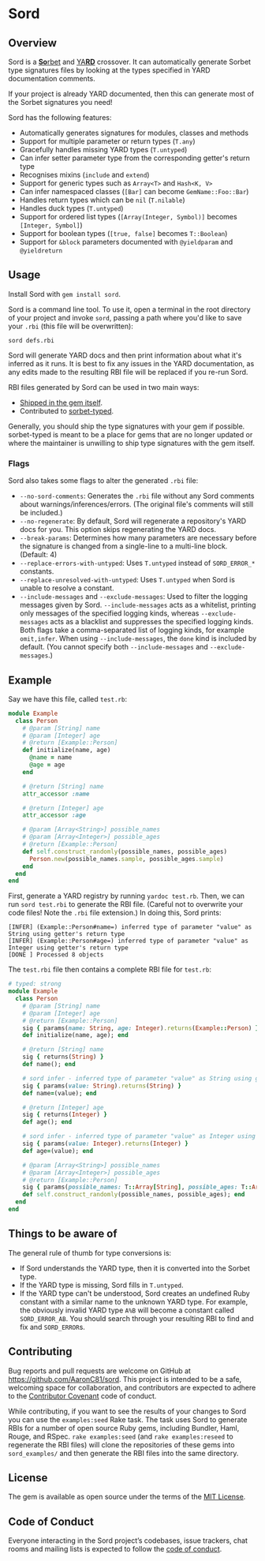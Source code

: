 # Sord

## Overview

Sord is a [**So**rbet](https://sorbet.org) and [YA**RD**](https://sorbet.org)
crossover. It can automatically generate Sorbet type signatures files by
looking at the types specified in YARD documentation comments.

If your project is already YARD documented, then this can generate most of the
Sorbet signatures you need!

Sord has the following features:
  - Automatically generates signatures for modules, classes and methods
  - Support for multiple parameter or return types (`T.any`)
  - Gracefully handles missing YARD types (`T.untyped`)
  - Can infer setter parameter type from the corresponding getter's return type
  - Recognises mixins (`include` and `extend`)
  - Support for generic types such as `Array<T>` and `Hash<K, V>`
  - Can infer namespaced classes (`[Bar]` can become `GemName::Foo::Bar`)
  - Handles return types which can be `nil` (`T.nilable`)
  - Handles duck types (`T.untyped`)
  - Support for ordered list types (`[Array(Integer, Symbol)]` becomes `[Integer, Symbol]`)
  - Support for boolean types (`[true, false]` becomes `T::Boolean`)
  - Support for `&block` parameters documented with `@yieldparam` and `@yieldreturn`

## Usage

Install Sord with `gem install sord`.

Sord is a command line tool. To use it, open a terminal in the root directory
of your project and invoke `sord`, passing a path where you'd like to save your
`.rbi` (this file will be overwritten):

```
sord defs.rbi
```

Sord will generate YARD docs and then print information about what it's inferred
as it runs. It is best to fix any issues in the YARD documentation, as any edits
made to the resulting RBI file will be replaced if you re-run Sord.

RBI files generated by Sord can be used in two main ways:

- [Shipped in the gem itself](https://sorbet.org/docs/rbi#rbis-within-gems).
- Contributed to [sorbet-typed](https://github.com/sorbet/sorbet-typed).

Generally, you should ship the type signatures with your gem if possible.
sorbet-typed is meant to be a place for gems that are no longer updated or
where the maintainer is unwilling to ship type signatures with the gem itself.

### Flags

Sord also takes some flags to alter the generated `.rbi` file:

  - `--no-sord-comments`: Generates the `.rbi` file without any Sord comments 
    about warnings/inferences/errors. (The original file's comments will still
    be included.)
  - `--no-regenerate`: By default, Sord will regenerate a repository's YARD
    docs for you. This option skips regenerating the YARD docs.
  - `--break-params`: Determines how many parameters are necessary before
    the signature is changed from a single-line to a multi-line block.
    (Default: 4)
  - `--replace-errors-with-untyped`: Uses `T.untyped` instead of `SORD_ERROR_*` constants.
  - `--replace-unresolved-with-untyped`: Uses `T.untyped` when Sord is unable to resolve a constant.
  - `--include-messages` and `--exclude-messages`: Used to filter the logging
    messages given by Sord. `--include-messages` acts as a whitelist, printing
    only messages of the specified logging kinds, whereas `--exclude-messages`
    acts as a blacklist and suppresses the specified logging kinds. Both flags
    take a comma-separated list of logging kinds, for example `omit,infer`.
    When using `--include-messages`, the `done` kind is included by default.
    (You cannot specify both `--include-messages` and `--exclude-messages`.)

## Example

Say we have this file, called `test.rb`:

```ruby
module Example
  class Person
    # @param [String] name
    # @param [Integer] age
    # @return [Example::Person]
    def initialize(name, age)
      @name = name
      @age = age
    end

    # @return [String] name
    attr_accessor :name

    # @return [Integer] age
    attr_accessor :age

    # @param [Array<String>] possible_names
    # @param [Array<Integer>] possible_ages
    # @return [Example::Person]
    def self.construct_randomly(possible_names, possible_ages)
      Person.new(possible_names.sample, possible_ages.sample)
    end
  end
end
```

First, generate a YARD registry by running `yardoc test.rb`. Then, we can run
`sord test.rbi` to generate the RBI file. (Careful not to overwrite your code
files! Note the `.rbi` file extension.) In doing this, Sord prints:

```
[INFER] (Example::Person#name=) inferred type of parameter "value" as String using getter's return type
[INFER] (Example::Person#age=) inferred type of parameter "value" as Integer using getter's return type
[DONE ] Processed 8 objects
```

The `test.rbi` file then contains a complete RBI file for `test.rb`:

```ruby
# typed: strong
module Example
  class Person
    # @param [String] name
    # @param [Integer] age
    # @return [Example::Person]
    sig { params(name: String, age: Integer).returns(Example::Person) }
    def initialize(name, age); end

    # @return [String] name
    sig { returns(String) }
    def name(); end

    # sord infer - inferred type of parameter "value" as String using getter's return type
    sig { params(value: String).returns(String) }
    def name=(value); end

    # @return [Integer] age
    sig { returns(Integer) }
    def age(); end

    # sord infer - inferred type of parameter "value" as Integer using getter's return type
    sig { params(value: Integer).returns(Integer) }
    def age=(value); end

    # @param [Array<String>] possible_names
    # @param [Array<Integer>] possible_ages
    # @return [Example::Person]
    sig { params(possible_names: T::Array[String], possible_ages: T::Array[Integer]).returns(Example::Person) }
    def self.construct_randomly(possible_names, possible_ages); end
  end
end
```

## Things to be aware of

The general rule of thumb for type conversions is:

  - If Sord understands the YARD type, then it is converted into the Sorbet type.
  - If the YARD type is missing, Sord fills in `T.untyped`.
  - If the YARD type can't be understood, Sord creates an undefined Ruby constant
    with a similar name to the unknown YARD type. For example, the obviously
    invalid YARD type `A%B` will become a constant called `SORD_ERROR_AB`.
    You should search through your resulting RBI to find and fix and 
    `SORD_ERROR`s.

## Contributing

Bug reports and pull requests are welcome on GitHub at https://github.com/AaronC81/sord. This project is intended to be a safe, welcoming space for collaboration, and contributors are expected to adhere to the [Contributor Covenant](http://contributor-covenant.org) code of conduct.

While contributing, if you want to see the results of your changes to Sord you
can use the `examples:seed` Rake task. The task uses Sord to generate RBIs for
a number of open source Ruby gems, including Bundler, Haml, Rouge, and RSpec.
`rake examples:seed` (and `rake examples:reseed` to regenerate the RBI files)
will clone the repositories of these gems into `sord_examples/` and then
generate the RBI files into the same directory.

## License

The gem is available as open source under the terms of the [MIT License](https://opensource.org/licenses/MIT).

## Code of Conduct

Everyone interacting in the Sord project’s codebases, issue trackers, chat rooms and mailing lists is expected to follow the [code of conduct](https://github.com/AaronC81/sord/blob/master/CODE_OF_CONDUCT.md).
